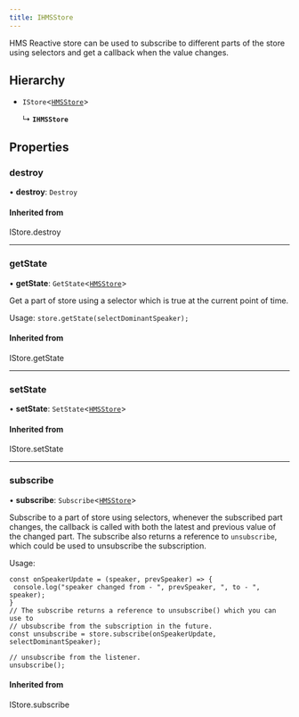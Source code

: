 ```yaml
---
title: IHMSStore
---
```


HMS Reactive store can be used to subscribe to different parts of the store using selectors
and get a callback when the value changes.

## Hierarchy

- `IStore`\<[`HMSStore`](/api-reference/javascript/v2/interfaces/HMSStore)\>

  ↳ **`IHMSStore`**

## Properties

### destroy

• **destroy**: `Destroy`

#### Inherited from

IStore.destroy

---

### getState

• **getState**: `GetState`\<[`HMSStore`](/api-reference/javascript/v2/interfaces/HMSStore)\>

Get a part of store using a selector which is true at the current point of time.

Usage: `store.getState(selectDominantSpeaker);`

#### Inherited from

IStore.getState

---

### setState

• **setState**: `SetState`\<[`HMSStore`](/api-reference/javascript/v2/interfaces/HMSStore)\>

#### Inherited from

IStore.setState

---

### subscribe

• **subscribe**: `Subscribe`\<[`HMSStore`](/api-reference/javascript/v2/interfaces/HMSStore)\>

Subscribe to a part of store using selectors, whenever the subscribed part changes, the callback
is called with both the latest and previous value of the changed part. The subscribe also returns
a reference to `unsubscribe`, which could be used to unsubscribe the subscription.

Usage:

```
const onSpeakerUpdate = (speaker, prevSpeaker) => {
 console.log("speaker changed from - ", prevSpeaker, ", to - ", speaker);
}
// The subscribe returns a reference to unsubscribe() which you can use to
// ubsubscribe from the subscription in the future.
const unsubscribe = store.subscribe(onSpeakerUpdate, selectDominantSpeaker);

// unsubscribe from the listener.
unsubscribe();

```

#### Inherited from

IStore.subscribe
